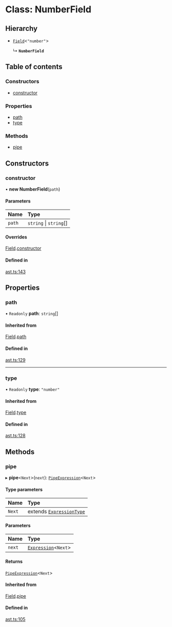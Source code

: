 # Class: NumberField

## Hierarchy

- [`Field`](field.md)<``"number"``\>

  ↳ **`NumberField`**

## Table of contents

### Constructors

- [constructor](numberfield.md#constructor)

### Properties

- [path](numberfield.md#path)
- [type](numberfield.md#type)

### Methods

- [pipe](numberfield.md#pipe)

## Constructors

### constructor

• **new NumberField**(`path`)

#### Parameters

| Name | Type |
| :------ | :------ |
| `path` | `string` \| `string`[] |

#### Overrides

[Field](field.md).[constructor](field.md#constructor)

#### Defined in

[ast.ts:143](https://github.com/k8ts/hydrographer/blob/main/src/ast.ts#L143)

## Properties

### path

• `Readonly` **path**: `string`[]

#### Inherited from

[Field](field.md).[path](field.md#path)

#### Defined in

[ast.ts:129](https://github.com/k8ts/hydrographer/blob/main/src/ast.ts#L129)

___

### type

• `Readonly` **type**: ``"number"``

#### Inherited from

[Field](field.md).[type](field.md#type)

#### Defined in

[ast.ts:128](https://github.com/k8ts/hydrographer/blob/main/src/ast.ts#L128)

## Methods

### pipe

▸ **pipe**<`Next`\>(`next`): [`PipeExpression`](pipeexpression.md)<`Next`\>

#### Type parameters

| Name | Type |
| :------ | :------ |
| `Next` | extends [`ExpressionType`](../modules.md#expressiontype) |

#### Parameters

| Name | Type |
| :------ | :------ |
| `next` | [`Expression`](expression.md)<`Next`\> |

#### Returns

[`PipeExpression`](pipeexpression.md)<`Next`\>

#### Inherited from

[Field](field.md).[pipe](field.md#pipe)

#### Defined in

[ast.ts:105](https://github.com/k8ts/hydrographer/blob/main/src/ast.ts#L105)
